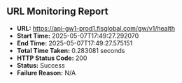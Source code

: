 ## URL Monitoring Report

- **URL:** https://api-gw1-prod1.fisglobal.com/gw/v1/health
- **Start Time:** 2025-05-07T17:49:27.292070
- **End Time:** 2025-05-07T17:49:27.575151
- **Total Time Taken:** 0.283081 seconds
- **HTTP Status Code:** 200
- **Status:** Success
- **Failure Reason:** N/A
